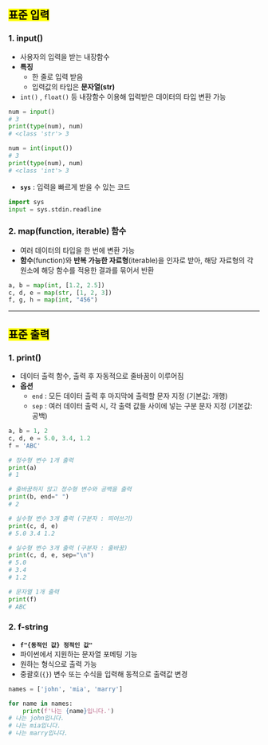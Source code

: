 ## <mark color="#fbc956">표준 입력</mark>

### 1. input()

- 사용자의 입력을 받는 내장함수
- **특징**
  - 한 줄로 입력 받음
  - 입력값의 타입은 **문자열(str)**
- `int()` , `float()` 등 내장함수 이용해 입력받은 데이터의 타입 변환 가능

```python
num = input()
# 3
print(type(num), num)
# <class 'str'> 3

num = int(input())
# 3
print(type(num), num)
# <class 'int'> 3
```

- **`sys`** : 입력을 빠르게 받을 수 있는 코드

```python
import sys
input = sys.stdin.readline
```

### 2. map(function, iterable) 함수

- 여러 데이터의 타입을 한 번에 변환 가능
- **함수**(function)와 **반복 가능한 자료형**(iterable)을 인자로 받아, 해당 자료형의 각 원소에 해당 함수를 적용한 결과를 묶어서 반환

```python
a, b = map(int, [1.2, 2.5])
c, d, e = map(str, [1, 2, 3])
f, g, h = map(int, "456")
```

---

## <mark color="#fbc956">표준 출력</mark>

### 1. print()

- 데이터 출력 함수, 출력 후 자동적으로 줄바꿈이 이루어짐
- **옵션**
  - `end` : 모든 데이터 출력 후 마지막에 출력할 문자 지정 (기본값: 개행)
  - `sep` : 여러 데이터 출력 시, 각 출력 값들 사이에 넣는 구분 문자 지정 (기본값: 공백)

```python
a, b = 1, 2
c, d, e = 5.0, 3.4, 1.2
f = 'ABC'

# 정수형 변수 1개 출력
print(a)
# 1

# 줄바꿈하지 않고 정수형 변수와 공백을 출력
print(b, end=" ")
# 2

# 실수형 변수 3개 출력 (구분자 : 띄어쓰기)
print(c, d, e)
# 5.0 3.4 1.2

# 실수형 변수 3개 출력 (구분자 : 줄바꿈)
print(c, d, e, sep="\n")
# 5.0
# 3.4
# 1.2

# 문자열 1개 출력
print(f)
# ABC
```

### 2. f-string

- **`f"{동적인 값} 정적인 값"`**
- 파이썬에서 지원하는 문자열 포메팅 기능
- 원하는 형식으로 출력 가능
- 중괄호(`{}`) 변수 또는 수식을 입력해 동적으로 출력값 변경

```python
names = ['john', 'mia', 'marry']

for name in names:
	print(f'나는 {name}입니다.')
# 나는 john입니다.
# 나는 mia입니다.
# 나는 marry입니다.
```
